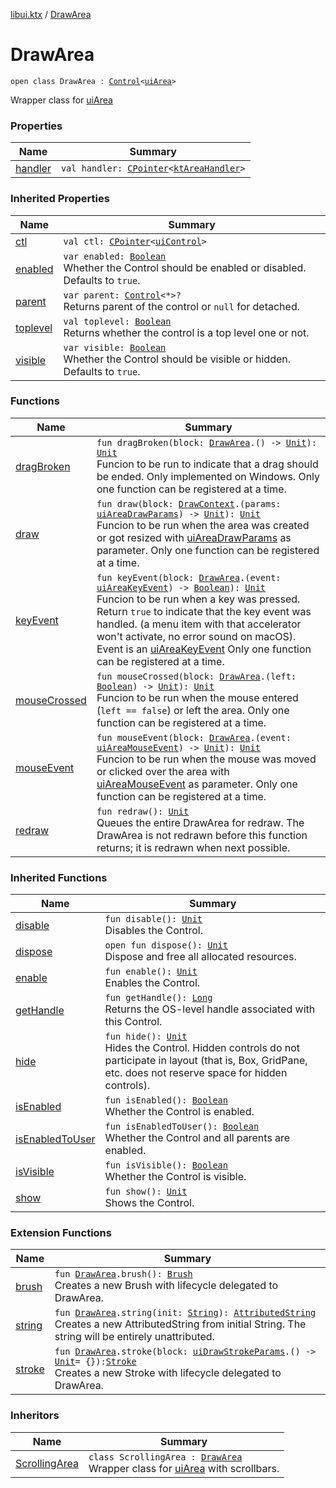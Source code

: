 [libui.ktx](../index.md) / [DrawArea](./index.md)

# DrawArea

`open class DrawArea : `[`Control`](../-control/index.md)`<`[`uiArea`](../../libui/ui-area.md)`>`

Wrapper class for [uiArea](../../libui/ui-area.md)

### Properties

| Name | Summary |
|---|---|
| [handler](handler.md) | `val handler: `[`CPointer`](../../kotlinx.cinterop/-c-pointer/index.md)`<`[`ktAreaHandler`](../../libui/kt-area-handler/index.md)`>` |

### Inherited Properties

| Name | Summary |
|---|---|
| [ctl](../-control/ctl.md) | `val ctl: `[`CPointer`](../../kotlinx.cinterop/-c-pointer/index.md)`<`[`uiControl`](../../libui/ui-control/index.md)`>` |
| [enabled](../-control/enabled.md) | `var enabled: `[`Boolean`](https://kotlinlang.org/api/latest/jvm/stdlib/kotlin/-boolean/index.html)<br>Whether the Control should be enabled or disabled. Defaults to `true`. |
| [parent](../-control/parent.md) | `var parent: `[`Control`](../-control/index.md)`<*>?`<br>Returns parent of the control or `null` for detached. |
| [toplevel](../-control/toplevel.md) | `val toplevel: `[`Boolean`](https://kotlinlang.org/api/latest/jvm/stdlib/kotlin/-boolean/index.html)<br>Returns whether the control is a top level one or not. |
| [visible](../-control/visible.md) | `var visible: `[`Boolean`](https://kotlinlang.org/api/latest/jvm/stdlib/kotlin/-boolean/index.html)<br>Whether the Control should be visible or hidden. Defaults to `true`. |

### Functions

| Name | Summary |
|---|---|
| [dragBroken](drag-broken.md) | `fun dragBroken(block: `[`DrawArea`](./index.md)`.() -> `[`Unit`](https://kotlinlang.org/api/latest/jvm/stdlib/kotlin/-unit/index.html)`): `[`Unit`](https://kotlinlang.org/api/latest/jvm/stdlib/kotlin/-unit/index.html)<br>Funcion to be run to indicate that a drag should be ended. Only implemented on Windows. Only one function can be registered at a time. |
| [draw](draw.md) | `fun draw(block: `[`DrawContext`](../-draw-context.md)`.(params: `[`uiAreaDrawParams`](../../libui/ui-area-draw-params/index.md)`) -> `[`Unit`](https://kotlinlang.org/api/latest/jvm/stdlib/kotlin/-unit/index.html)`): `[`Unit`](https://kotlinlang.org/api/latest/jvm/stdlib/kotlin/-unit/index.html)<br>Funcion to be run when the area was created or got resized with [uiAreaDrawParams](../../libui/ui-area-draw-params/index.md) as parameter. Only one function can be registered at a time. |
| [keyEvent](key-event.md) | `fun keyEvent(block: `[`DrawArea`](./index.md)`.(event: `[`uiAreaKeyEvent`](../../libui/ui-area-key-event/index.md)`) -> `[`Boolean`](https://kotlinlang.org/api/latest/jvm/stdlib/kotlin/-boolean/index.html)`): `[`Unit`](https://kotlinlang.org/api/latest/jvm/stdlib/kotlin/-unit/index.html)<br>Funcion to be run when a key was pressed. Return `true` to indicate that the key event was handled. (a menu item with that accelerator won't activate, no error sound on macOS). Event is an [uiAreaKeyEvent](../../libui/ui-area-key-event/index.md) Only one function can be registered at a time. |
| [mouseCrossed](mouse-crossed.md) | `fun mouseCrossed(block: `[`DrawArea`](./index.md)`.(left: `[`Boolean`](https://kotlinlang.org/api/latest/jvm/stdlib/kotlin/-boolean/index.html)`) -> `[`Unit`](https://kotlinlang.org/api/latest/jvm/stdlib/kotlin/-unit/index.html)`): `[`Unit`](https://kotlinlang.org/api/latest/jvm/stdlib/kotlin/-unit/index.html)<br>Funcion to be run when the mouse entered (`left == false`) or left the area. Only one function can be registered at a time. |
| [mouseEvent](mouse-event.md) | `fun mouseEvent(block: `[`DrawArea`](./index.md)`.(event: `[`uiAreaMouseEvent`](../../libui/ui-area-mouse-event/index.md)`) -> `[`Unit`](https://kotlinlang.org/api/latest/jvm/stdlib/kotlin/-unit/index.html)`): `[`Unit`](https://kotlinlang.org/api/latest/jvm/stdlib/kotlin/-unit/index.html)<br>Funcion to be run when the mouse was moved or clicked over the area with [uiAreaMouseEvent](../../libui/ui-area-mouse-event/index.md) as parameter. Only one function can be registered at a time. |
| [redraw](redraw.md) | `fun redraw(): `[`Unit`](https://kotlinlang.org/api/latest/jvm/stdlib/kotlin/-unit/index.html)<br>Queues the entire DrawArea for redraw. The DrawArea is not redrawn before this function returns; it is redrawn when next possible. |

### Inherited Functions

| Name | Summary |
|---|---|
| [disable](../-control/disable.md) | `fun disable(): `[`Unit`](https://kotlinlang.org/api/latest/jvm/stdlib/kotlin/-unit/index.html)<br>Disables the Control. |
| [dispose](../-control/dispose.md) | `open fun dispose(): `[`Unit`](https://kotlinlang.org/api/latest/jvm/stdlib/kotlin/-unit/index.html)<br>Dispose and free all allocated resources. |
| [enable](../-control/enable.md) | `fun enable(): `[`Unit`](https://kotlinlang.org/api/latest/jvm/stdlib/kotlin/-unit/index.html)<br>Enables the Control. |
| [getHandle](../-control/get-handle.md) | `fun getHandle(): `[`Long`](https://kotlinlang.org/api/latest/jvm/stdlib/kotlin/-long/index.html)<br>Returns the OS-level handle associated with this Control. |
| [hide](../-control/hide.md) | `fun hide(): `[`Unit`](https://kotlinlang.org/api/latest/jvm/stdlib/kotlin/-unit/index.html)<br>Hides the Control. Hidden controls do not participate in layout (that is, Box, GridPane, etc. does not reserve space for hidden controls). |
| [isEnabled](../-control/is-enabled.md) | `fun isEnabled(): `[`Boolean`](https://kotlinlang.org/api/latest/jvm/stdlib/kotlin/-boolean/index.html)<br>Whether the Control is enabled. |
| [isEnabledToUser](../-control/is-enabled-to-user.md) | `fun isEnabledToUser(): `[`Boolean`](https://kotlinlang.org/api/latest/jvm/stdlib/kotlin/-boolean/index.html)<br>Whether the Control and all parents are enabled. |
| [isVisible](../-control/is-visible.md) | `fun isVisible(): `[`Boolean`](https://kotlinlang.org/api/latest/jvm/stdlib/kotlin/-boolean/index.html)<br>Whether the Control is visible. |
| [show](../-control/show.md) | `fun show(): `[`Unit`](https://kotlinlang.org/api/latest/jvm/stdlib/kotlin/-unit/index.html)<br>Shows the Control. |

### Extension Functions

| Name | Summary |
|---|---|
| [brush](../brush.md) | `fun `[`DrawArea`](./index.md)`.brush(): `[`Brush`](../-brush/index.md)<br>Creates a new Brush with lifecycle delegated to DrawArea. |
| [string](../string.md) | `fun `[`DrawArea`](./index.md)`.string(init: `[`String`](https://kotlinlang.org/api/latest/jvm/stdlib/kotlin/-string/index.html)`): `[`AttributedString`](../-attributed-string/index.md)<br>Creates a new AttributedString from initial String. The string will be entirely unattributed. |
| [stroke](../stroke.md) | `fun `[`DrawArea`](./index.md)`.stroke(block: `[`uiDrawStrokeParams`](../../libui/ui-draw-stroke-params/index.md)`.() -> `[`Unit`](https://kotlinlang.org/api/latest/jvm/stdlib/kotlin/-unit/index.html)` = {}): `[`Stroke`](../-stroke/index.md)<br>Creates a new Stroke with lifecycle delegated to DrawArea. |

### Inheritors

| Name | Summary |
|---|---|
| [ScrollingArea](../-scrolling-area/index.md) | `class ScrollingArea : `[`DrawArea`](./index.md)<br>Wrapper class for [uiArea](../../libui/ui-area.md) with scrollbars. |

